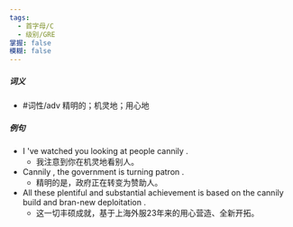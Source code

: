```yaml
---
tags:
  - 首字母/C
  - 级别/GRE
掌握: false
模糊: false
---
```

##### 词义
- #词性/adv  精明的；机灵地；用心地
##### 例句
- I 've watched you looking at people cannily .
	- 我注意到你在机灵地看别人。
- Cannily , the government is turning patron .
	- 精明的是，政府正在转变为赞助人。
- All these plentiful and substantial achievement is based on the cannily build and bran-new deploitation .
	- 这一切丰硕成就，基于上海外服23年来的用心营造、全新开拓。
